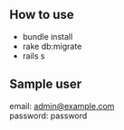 ## How to use
* bundle install
* rake db:migrate
* rails s

## Sample user
email: admin@example.com\
password: password
